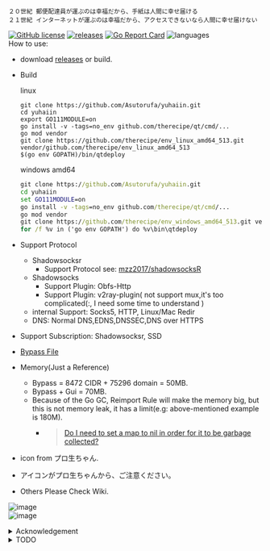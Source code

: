 ```shell
２０世紀 郵便配達員が運ぶのは幸福だから、手紙は人間に幸せ届ける
２１世紀 インターネットが運ぶのは幸福だから、アクセスできないなら人間に幸せ届けない
```

[![GitHub license](https://img.shields.io/github/license/Asutorufa/yuhaiin)](https://github.com/Asutorufa/yuhaiin/blob/master/LICENSE)
[![releases](https://img.shields.io/github/release-pre/asutorufa/yuhaiin.svg)](https://github.com/Asutorufa/yuhaiin/releases)
[![Go Report Card](https://goreportcard.com/badge/github.com/Asutorufa/yuhaiin)](https://goreportcard.com/report/github.com/Asutorufa/yuhaiin)
![languages](https://img.shields.io/github/languages/top/asutorufa/yuhaiin.svg)  
How to use:

- download [releases](https://github.com/Asutorufa/yuhaiin/releases) or build.

- Build

    linux
    ```shell script
    git clone https://github.com/Asutorufa/yuhaiin.git
    cd yuhaiin
    export GO111MODULE=on
    go install -v -tags=no_env github.com/therecipe/qt/cmd/...
    go mod vendor
    git clone https://github.com/therecipe/env_linux_amd64_513.git vendor/github.com/therecipe/env_linux_amd64_513
    $(go env GOPATH)/bin/qtdeploy
    ```
    windows amd64
    
    ```cmd
    git clone https://github.com/Asutorufa/yuhaiin.git
    cd yuhaiin
    set GO111MODULE=on
    go install -v -tags=no_env github.com/therecipe/qt/cmd/... 
    go mod vendor
    git clone https://github.com/therecipe/env_windows_amd64_513.git vendor/github.com/therecipe/env_windows_amd64_513
    for /f %v in ('go env GOPATH') do %v\bin\qtdeploy
    ```
  
- Support Protocol
    - Shadowsocksr
        - Support Protocol see: [mzz2017/shadowsocksR](https://github.com/mzz2017/shadowsocksR)
    - Shadowsocks
        - Support Plugin: Obfs-Http
        - Support Plugin: v2ray-plugin( not support mux,it's too complicated(:, I need some time to understand )
    - internal Support: Socks5, HTTP, Linux/Mac Redir
    - DNS: Normal DNS,EDNS,DNSSEC,DNS over HTTPS 
- Support Subscription: Shadowsocksr, SSD
- [Bypass File](https://github.com/Asutorufa/yuhaiin/tree/ACL)
- Memory(Just a Reference)
    - Bypass = 8472 CIDR + 75296 domain = 50MB.
    - Bypass + Gui = 70MB.
    - Because of the Go GC, Reimport Rule will make the memory big, but this is not memory leak, it has a limit(e.g: above-mentioned example is 180M).
        - > [Do I need to set a map to nil in order for it to be garbage collected?](https://stackoverflow.com/questions/36747776/do-i-need-to-set-a-map-to-nil-in-order-for-it-to-be-garbage-collected)
- icon from プロ生ちゃん.
- アイコンがプロ生ちゃんから、ご注意ください。
- Others Please Check Wiki.

![image](https://raw.githubusercontent.com/Asutorufa/yuhaiin/master/img/v0.2.12-beta_linux.png)  
![image](https://raw.githubusercontent.com/Asutorufa/yuhaiin/master/img/v0.2.12-beta_windows.png)  


<details>
<summary>Acknowledgement</summary>

- [Golang](https://golang.org)  
- [therecipe/qt](https://github.com/therecipe/qt)  
- [mattn/go-sqlite3](https://github.com/mattn/go-sqlite3)(now change to json)  
- [breakwa11/shadowsokcsr](https://github.com/shadowsocksr-backup/shadowsocksr)  
- [akkariiin/shadowsocksrr](https://github.com/shadowsocksrr/shadowsocksr/tree/akkariiin/dev)  
- [mzz2017/shadowsocksR](https://github.com/mzz2017/shadowsocksR)  
- [Dreamacro/clash](https://github.com/Dreamacro/clash)  
- [shadowsocks/go-shadowsocks2](https://github.com/shadowsocks/go-shadowsocks2)  
- [v2ray-plugin](https://github.com/shadowsocks/v2ray-plugin)  
- [v2ray](https://v2ray.com/)  
- [gRPC](https://grpc.io/)  
- [protobuf](https://github.com/golang/protobuf)  
- [プロ生ちゃん](https://kei.pronama.jp/)

</details>

<details>
<summary>TODO</summary>

- [x] add bypass
- [x] ss link compatible.  
  - [x] need more ss link template.
- [x] support http proxy.  
- [ ] add `-h` argument to show help.
- [x] add DOH.
- [x] have a GUI.
- [x] add shadowsocks client protocol.
- [x] add linux REDIRECT.
- [x] add shadowsocks v2ray plugin.
- [x] ~~widget exchange to qml.~~(now already change to gridLayout)
- [x] ~~change qt gui to use new api.~~
- [X] new api for android(or others). <- use grpc.
- [ ] add disguise.

</details>
